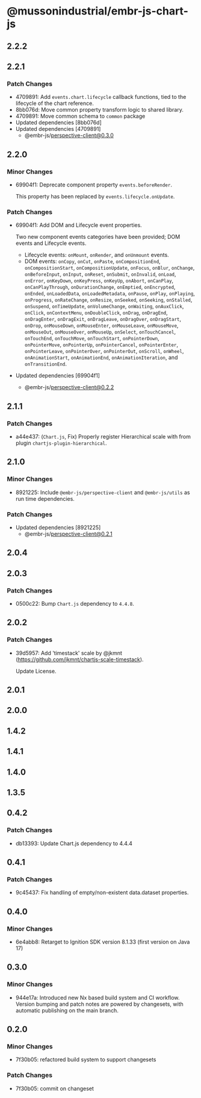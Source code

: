 # @mussonindustrial/embr-js-chart-js

## 2.2.2

## 2.2.1

### Patch Changes

- 4709891: Add `events.chart.lifecycle` callback functions, tied to the lifecycle of the chart reference.
- 8bb076d: Move common property transform logic to shared library.
- 4709891: Move common schema to `common` package
- Updated dependencies [8bb076d]
- Updated dependencies [4709891]
  - @embr-js/perspective-client@0.3.0

## 2.2.0

### Minor Changes

- 69904f1: Deprecate component property `events.beforeRender`.

  This property has been replaced by `events.lifecycle.onUpdate`.

### Patch Changes

- 69904f1: Add DOM and Lifecycle event properties.

  Two new component events categories have been provided; DOM events and Lifecycle events.

  - Lifecycle events: `onMount`, `onRender`, and `onUnmount` events.
  - DOM events: `onCopy`, `onCut`, `onPaste`, `onCompositionEnd`, `onCompositionStart`, `onCompositionUpdate`, `onFocus`, `onBlur`, `onChange`, `onBeforeInput`, `onInput`, `onReset`, `onSubmit`, `onInvalid`, `onLoad`, `onError`, `onKeyDown`, `onKeyPress`, `onKeyUp`, `onAbort`, `onCanPlay`, `onCanPlayThrough`, `onDurationChange`, `onEmptied`, `onEncrypted`, `onEnded`, `onLoadedData`, `onLoadedMetadata`, `onPause`, `onPlay`, `onPlaying`, `onProgress`, `onRateChange`, `onResize`, `onSeeked`, `onSeeking`, `onStalled`, `onSuspend`, `onTimeUpdate`, `onVolumeChange`, `onWaiting`, `onAuxClick`, `onClick`, `onContextMenu`, `onDoubleClick`, `onDrag`, `onDragEnd`, `onDragEnter`, `onDragExit`, `onDragLeave`, `onDragOver`, `onDragStart`, `onDrop`, `onMouseDown`, `onMouseEnter`, `onMouseLeave`, `onMouseMove`, `onMouseOut`, `onMouseOver`, `onMouseUp`, `onSelect`, `onTouchCancel`, `onTouchEnd`, `onTouchMove`, `onTouchStart`, `onPointerDown`, `onPointerMove`, `onPointerUp`, `onPointerCancel`, `onPointerEnter`, `onPointerLeave`, `onPointerOver`, `onPointerOut`, `onScroll`, `onWheel`, `onAnimationStart`, `onAnimationEnd`, `onAnimationIteration`, and `onTransitionEnd`.

- Updated dependencies [69904f1]
  - @embr-js/perspective-client@0.2.2

## 2.1.1

### Patch Changes

- a44e437: (`Chart.js`, Fix) Properly register Hierarchical scale with from plugin `chartjs-plugin-hierarchical`.

## 2.1.0

### Minor Changes

- 8921225: Include `@embr-js/perspective-client` and `@embr-js/utils` as run time dependencies.

### Patch Changes

- Updated dependencies [8921225]
  - @embr-js/perspective-client@0.2.1

## 2.0.4

## 2.0.3

### Patch Changes

- 0500c22: Bump `Chart.js` dependency to `4.4.8`.

## 2.0.2

### Patch Changes

- 39d5957: Add 'timestack' scale by @jkmnt (https://github.com/jkmnt/chartjs-scale-timestack).

  Update License.

## 2.0.1

## 2.0.0

## 1.4.2

## 1.4.1

## 1.4.0

## 1.3.5

## 0.4.2

### Patch Changes

- db13393: Update Chart.js dependency to 4.4.4

## 0.4.1

### Patch Changes

- 9c45437: Fix handling of empty/non-existent data.dataset properties.

## 0.4.0

### Minor Changes

- 6e4abb8: Retarget to Ignition SDK version 8.1.33 (first version on Java 17)

## 0.3.0

### Minor Changes

- 944e17a: Introduced new Nx based build system and CI workflow. Version bumping and patch notes are powered by changesets, with automatic publishing on the main branch.

## 0.2.0

### Minor Changes

- 7f30b05: refactored build system to support changesets

### Patch Changes

- 7f30b05: commit on changeset
